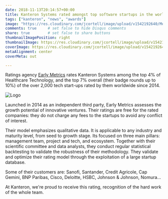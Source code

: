 ```yaml
---
date: 2018-11-13T20:14:57+00:00
title: Kanteron Systems rated amongst top software startups in the world
tags: ["kanteron", "news", "awards"]
image: "https://res.cloudinary.com/jcortell/image/upload/v1542192640/Media/Oct._top10.jpg"
comments: true     # set false to hide Disqus comments
share: true        # set false to share buttons
thumbnailImagePosition: right
thumbnailImage: https://res.cloudinary.com/jcortell/image/upload/v1542192640/Media/Oct._top10.jpg
coverImage: https://res.cloudinary.com/jcortell/image/upload/v1542192640/Media/Oct._top10.jpg
metaAlignment: center
coverMeta: out

---
```

Ratings agency [Early Metrics](https://earlymetrics.com/) rates Kanteron Systems among the top 4% of Healthcare Technology, and the top 7% overall (their badge rounds up to 10%) of the over 2,000 tech start-ups rated by them worldwide since 2014.

<!--more-->

![Logo](https://res.cloudinary.com/jcortell/image/upload/v1542192640/Media/Oct._top10.jpg)

Launched in 2014 as an independent third party, Early Metrics assesses the growth potential of innovative ventures.
Their ratings are free for the rated companies: they do not charge any fees to the startups to avoid any conflict of interest.

Their model emphasizes qualitative data. It is applicable to any industry and maturity level, from seed to growth stage. Its focused on three main pillars: management team, project and tech, and ecosystem.
Together with their scientific committee and data analysts, they conduct regular statistical backtesting to validate the robustness of their methodology. They validate and optimize their rating model through the exploitation of a large startup database.

Some of their customers are: Sanofi, Santander, Credit Agricole, Cap Gemini, BNP Paribas, Cisco, Deloitte, HSBC, Johnson & Johnson, Nomura...

At Kanteron, we're proud to receive this rating, recognition of the hard work of the whole team.
